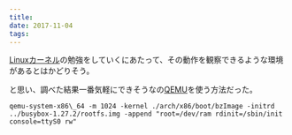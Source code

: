 ```yaml
---
title: 
date: 2017-11-04
tags: 
---
```


[Linux](http://d.hatena.ne.jp/keyword/Linux)[カーネル](http://d.hatena.ne.jp/keyword/%A5%AB%A1%BC%A5%CD%A5%EB)の勉強をしていくにあたって、その動作を観察できるような環境があるとはかどりそう。

と思い、調べた結果一番気軽にできそうなの[QEMU](http://d.hatena.ne.jp/keyword/QEMU)を使う方法だった。

    qemu-system-x86\_64 -m 1024 -kernel ./arch/x86/boot/bzImage -initrd ../busybox-1.27.2/rootfs.img -append "root=/dev/ram rdinit=/sbin/init console=ttyS0 rw"

